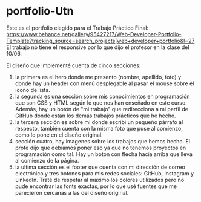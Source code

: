 # portfolio-Utn
Este es el portfolio elegido para el Trabajo Práctico Final: https://www.behance.net/gallery/95427217/Web-Developer-Portfolio-Template?tracking_source=search_projects|web+developer+portfolio&l=27
El trabajo no tiene el responsive por lo que dijo el profesor en la clase del 10/06.

El diseño que implementé cuenta de cinco secciones: 
  1) la primera es el hero donde me presento (nombre, apellido, foto) y donde hay un header con menú desplegable al pasar el mouse sobre el ícono de lista.
  2) la segunda es una sección sobre mis conocimientos en programación que son CSS y HTML según lo que nos han enseñado en este curso. Además, hay un botón de "mi trabajo" que redirecciona a mi perfil de GitHub donde están los demás trabajos prácticos que he hecho.
  3) la tercera sección es sobre mi donde escribi un pequeño párrafo al respecto, también cuenta con la misma foto que puse al comienzo, como lo pone en el diseño original.
  4) sección cuatro, hay imagenes sobre los trabajos que hemos hecho. El profe dijo que debíamos poner eso ya que no tenemos proyectos en programación como tal. Hay un botón con flecha hacia arriba que lleva al comienzo de la página.
  5) la ultima sección es el footer que cuenta con mi dirección de correo electrónico y tres botones para mis redes sociales: GitHub, Instagram y LinkedIn.
Traté de respetar al máximo los colores utilizados pero no pude encontrar las fonts exactas, por lo que usé fuentes que me parecieron cercanas a las del diseño original.
